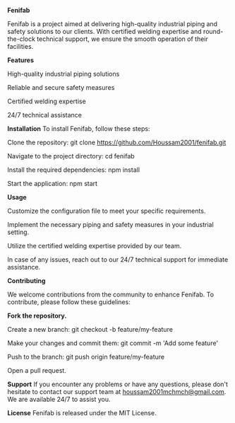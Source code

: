 **Fenifab**

Fenifab is a project aimed at delivering high-quality industrial piping and safety solutions to our clients. With certified welding expertise and round-the-clock technical support, we ensure the smooth operation of their facilities.

**Features**

High-quality industrial piping solutions

Reliable and secure safety measures

Certified welding expertise

24/7 technical assistance

**Installation**
To install Fenifab, follow these steps:


Clone the repository: 
git clone https://github.com/Houssam2001/fenifab.git

Navigate to the project directory: 
cd fenifab

Install the required dependencies: 
npm install

Start the application: 
npm start

**Usage**

Customize the configuration file to meet your specific requirements.

Implement the necessary piping and safety measures in your industrial setting.

Utilize the certified welding expertise provided by our team.

In case of any issues, reach out to our 24/7 technical support for immediate assistance.

**Contributing**

We welcome contributions from the community to enhance Fenifab. To contribute, please follow these guidelines:


**Fork the repository.**

Create a new branch: 
git checkout -b feature/my-feature

Make your changes and commit them: 
git commit -m 'Add some feature'

Push to the branch: 
git push origin feature/my-feature

Open a pull request.

**Support**
If you encounter any problems or have any questions, please don't hesitate to contact our support team at houssam2001mchmch@gmail.com. We are available 24/7 to assist you.

**License**
Fenifab is released under the MIT License.
